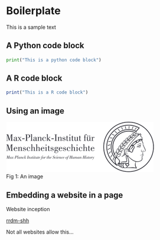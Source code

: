 # Boilerplate

This is a sample text

## A Python code block 

```python
print("This is a python code block")
```

## A R code block
```r
print("This is a R code block")
```

## Using an image

![An image](media/mpi_shh_logo.png)  
Fig 1: An image

## Embedding a website in a page

Website inception

[rrdm-shh](https://rrdm-shh.github.io ':include :type=iframe width=100% height=400px')

Not all websites allow this...